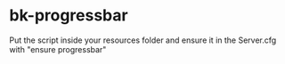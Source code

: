 # bk-progressbar
Put the script inside your resources folder and ensure it in the Server.cfg with "ensure progressbar"
